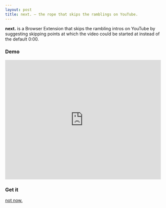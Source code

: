 ```yaml
---
layout: post
title: next. — the rope that skips the ramblings on YouTube.
---
```


**next.** is a Browser Extension that skips the rambling intros on YouTube by suggesting skipping points at which the video could be started at instead of the default 0:00.

### Demo

<iframe width="100%" height="386px" src="https://www.youtube.com/embed/qwCNWiKL6jg" frameborder="0" allow="accelerometer; autoplay; encrypted-media; gyroscope; picture-in-picture" allowfullscreen></iframe>

### Get it

[not now.](/public/assets/images/too_busy_right_now.png)
